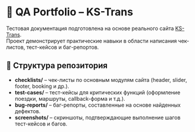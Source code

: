 # 🧪 QA Portfolio – KS-Trans  

Тестовая документация подготовлена на основе реального сайта [KS-Trans](https://ks-trans.org).  
Проект демонстрирует практические навыки в области написания чек-листов, тест-кейсов и баг-репортов.  

## 📂 Структура репозитория
- **checklists/** – чек-листы по основным модулям сайта (header, slider, footer, booking и др.).  
- **test-cases/** – тест-кейсы для критических функций (оформление поездки, маршруты, callback-форма и т.д.).  
- **bug-reports/** – баг-репорты, составленные на основе найденных дефектов.  
- **screenshots/** – скриншоты, подтверждающие выполнение шагов тест-кейсов и багов.  

